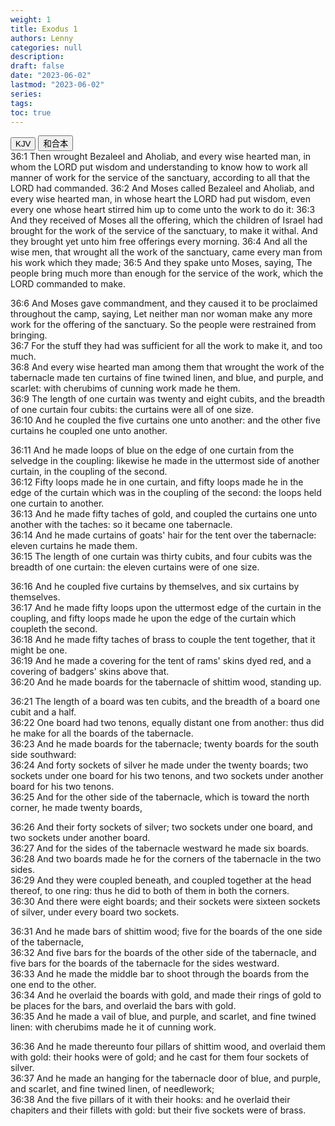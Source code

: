 ```yaml
---
weight: 1
title: Exodus 1
authors: Lenny
categories: null
description: 
draft: false
date: "2023-06-02"
lastmod: "2023-06-02"
series: 
tags: 
toc: true
---
```


<!--more-->

<!-- Tab links -->
<div class="tab">
  <button class="tablinks active" onclick="tablabel(event, 'english')">KJV</button>
  <button class="tablinks" onclick="tablabel(event, 'chinese')">和合本</button>
  
</div>

<!-- Tab content -->
<div id="english" class="tabcontent" style="display:block">
36:1 Then wrought Bezaleel and Aholiab, and every wise hearted man, in whom the LORD put wisdom and understanding to know how to work all manner of work for the service of the sanctuary, according to all that the LORD had commanded.  
36:2 And Moses called Bezaleel and Aholiab, and every wise hearted man, in whose heart the LORD had put wisdom, even every one whose heart stirred him up to come unto the work to do it:  
36:3 And they received of Moses all the offering, which the children of Israel had brought for the work of the service of the sanctuary, to make it withal. And they brought yet unto him free offerings every morning.  
36:4 And all the wise men, that wrought all the work of the sanctuary, came every man from his work which they made;  
36:5 And they spake unto Moses, saying, The people bring much more than enough for the service of the work, which the LORD commanded to make.  

36:6 And Moses gave commandment, and they caused it to be proclaimed throughout the camp, saying, Let neither man nor woman make any more work for the offering of the sanctuary. So the people were restrained from bringing.  
36:7 For the stuff they had was sufficient for all the work to make it, and too much.  
36:8 And every wise hearted man among them that wrought the work of the tabernacle made ten curtains of fine twined linen, and blue, and purple, and scarlet: with cherubims of cunning work made he them.  
36:9 The length of one curtain was twenty and eight cubits, and the breadth of one curtain four cubits: the curtains were all of one size.  
36:10 And he coupled the five curtains one unto another: and the other five curtains he coupled one unto another.  

36:11 And he made loops of blue on the edge of one curtain from the selvedge in the coupling: likewise he made in the uttermost side of another curtain, in the coupling of the second.  
36:12 Fifty loops made he in one curtain, and fifty loops made he in the edge of the curtain which was in the coupling of the second: the loops held one curtain to another.  
36:13 And he made fifty taches of gold, and coupled the curtains one unto another with the taches: so it became one tabernacle.  
36:14 And he made curtains of goats' hair for the tent over the tabernacle: eleven curtains he made them.  
36:15 The length of one curtain was thirty cubits, and four cubits was the breadth of one curtain: the eleven curtains were of one size.  

36:16 And he coupled five curtains by themselves, and six curtains by themselves.  
36:17 And he made fifty loops upon the uttermost edge of the curtain in the coupling, and fifty loops made he upon the edge of the curtain which coupleth the second.  
36:18 And he made fifty taches of brass to couple the tent together, that it might be one.  
36:19 And he made a covering for the tent of rams' skins dyed red, and a covering of badgers' skins above that.  
36:20 And he made boards for the tabernacle of shittim wood, standing up.  

36:21 The length of a board was ten cubits, and the breadth of a board one cubit and a half.  
36:22 One board had two tenons, equally distant one from another: thus did he make for all the boards of the tabernacle.  
36:23 And he made boards for the tabernacle; twenty boards for the south side southward:  
36:24 And forty sockets of silver he made under the twenty boards; two sockets under one board for his two tenons, and two sockets under another board for his two tenons.  
36:25 And for the other side of the tabernacle, which is toward the north corner, he made twenty boards,  

36:26 And their forty sockets of silver; two sockets under one board, and two sockets under another board.  
36:27 And for the sides of the tabernacle westward he made six boards.  
36:28 And two boards made he for the corners of the tabernacle in the two sides.  
36:29 And they were coupled beneath, and coupled together at the head thereof, to one ring: thus he did to both of them in both the corners.  
36:30 And there were eight boards; and their sockets were sixteen sockets of silver, under every board two sockets.  

36:31 And he made bars of shittim wood; five for the boards of the one side of the tabernacle,  
36:32 And five bars for the boards of the other side of the tabernacle, and five bars for the boards of the tabernacle for the sides westward.  
36:33 And he made the middle bar to shoot through the boards from the one end to the other.  
36:34 And he overlaid the boards with gold, and made their rings of gold to be places for the bars, and overlaid the bars with gold.  
36:35 And he made a vail of blue, and purple, and scarlet, and fine twined linen: with cherubims made he it of cunning work.  

36:36 And he made thereunto four pillars of shittim wood, and overlaid them with gold: their hooks were of gold; and he cast for them four sockets of silver.  
36:37 And he made an hanging for the tabernacle door of blue, and purple, and scarlet, and fine twined linen, of needlework;  
36:38 And the five pillars of it with their hooks: and he overlaid their chapiters and their fillets with gold: but their five sockets were of brass.  

</div>


<div id="chinese" class="tabcontent">

</div>


